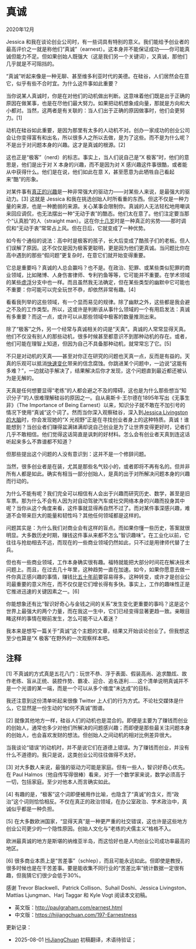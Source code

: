 


# 真诚

2020年12月

Jessica 和我在谈论创业公司时，有一些词具有特别的意义。我们能给予创业者的最高评价之一就是称他们“真诚”（earnest）。这本身并不能保证成功——你可能真诚但能力不足。但如果创始人既强大（这是我们另一个关键词），又真诚，那他们几乎就是不可阻挡的。

“真诚”听起来像是一种无聊、甚至维多利亚时代的美德。在硅谷，人们居然会在意它，似乎有些不合时宜。为什么这件事如此重要？

当你说某人真诚时，你是在对他们的动机做出判断。这意味着他们既是出于正确的原因在做某事，也是在尽他们最大努力。如果把动机想象成向量，那就是方向和大小都对。当然，这两者是有关联的：当人们出于正确的原因做事时，他们会更努力。[1]

动机在硅谷如此重要，是因为那里有太多的人动机不对。创办一家成功的创业公司会让你变得富有和出名，所以很多人之所以去做，是为了这些。而不是为什么呢？不是出于对问题本身的兴趣。这才是真诚的根源。[2]

这也正是“极客”（nerd）的标志。事实上，当人们说自己是“X 极客”时，他们的意思是，他们是出于对 X 本身的兴趣，而不是因为对 X 感兴趣这件事很酷，或者能从中获得什么。他们是在说，他们如此在意 X，甚至愿意为此牺牲自己看起来“酷”的形象。

对某件事有[真正的兴趣](https://hijiangchuan.com/paulgraham/180-The-Bus-Ticket-Theory-of-Genius)是一种非常强大的驱动力——对某些人来说，是最强大的驱动力。[3] 这就是 Jessica 和我在挑选创始人时所看重的东西。但这不仅是一种力量的来源，也是一种脆弱的来源。关心某事会限制你。真诚的人无法轻松地用嘲讽来回应调侃，也无法摆出一种“无动于衷”的酷态。他们太在意了。他们注定要当那个“认真脸”的人（straight man）。这在你[十几岁](https://hijiangchuan.com/paulgraham/021-Why-Nerds-are-Unpopular)时是一种真正的劣势——那时调侃和“无动于衷”常常占上风。但在日后，它就变成了一种优势。

如今有个通俗的说法：高中时是极客的孩子，长大后变成了酷孩子们的老板。但人们误解了原因。这不仅仅是因为极客更聪明，更是因为他们更真诚。当问题比你在高中遇到的那些“假问题”更复杂时，在意它们就开始变得重要。

它总是重要吗？真诚的人总会赢吗？也不是。在政治、犯罪、或某些类似犯罪的商业领域，比如赌博、人身伤害律师、专利钓鱼等等，它可能并不重要。在学术领域的某些[虚浮](https://scholar.google.com/scholar?hl=en&as_sdt=0%2C5&q=hermeneutic+dialectics+hegemonic+phenomenology+intersectionality)分支中也一样。而且虽然我无法确定，但在某些类型的幽默中它可能也不重要：你可能可以完全玩世不恭，却依然非常有趣。[4]

看看我列举的这些领域，有一个显而易见的规律。除了幽默之外，这些都是我会避之不及的工作类型。所以，这或许是判断该从事什么领域的一个有用启发法：真诚有多重要？而这一点，或许可以从那些领域中极客的数量推测出来。

除了“极客”之外，另一个经常与真诚相关的词是“天真”。真诚的人常常显得天真。他们不仅没有别人的那些动机，很多时候甚至都意识不到那种动机的存在。或者，他们可能在理智上知道，但因为自己不具备那种动机，就常常忘了它。[5]

不只是对动机的天真——甚至对你正在研究的问题也天真一点，反而是有益的。天真的乐观可以抵消[快速变化](https://hijiangchuan.com/paulgraham/161-How-to-Be-an-Expert-in-a-Changing-World)带来的信念腐蚀。你跳进某个问题中，一边说“这能有多难？”，一边就动手解决了，结果解决后你才发现，这个问题直到最近都还被认为是无解的。

天真是任何想要显得“老练”的人都会避之不及的障碍，这也是为什么那些想当“知识分子”的人很难理解硅谷的原因之一。自从奥斯卡·王尔德在1895年写出《无事生非》（The Importance of Being Earnest）以来，知识分子就不敢在不加引号的情况下使用“真诚”这个词了。然而当你深入观察硅谷，深入到[Jessica Livingston 的大脑](https://hijiangchuan.com/paulgraham/172-Jessica-Livingston)时，你会发现她的“X 光视野”正是在寻找创业者身上的这种特质。真诚！谁能想到？当创业者们赚得盆满钵满却说自己创业是为了让世界变得更好时，记者们几乎不敢相信。他们觉得这话简直是讽刺的好材料。怎么会有创业者天真到连这话听起来多么不靠谱都不知道？

但那些提出这个问题的人没有意识到：这并不是一个修辞问题。

当然，很多创业者是在装，尤其是那些名气较小的，或者即将不再有名的。但并非所有人都是如此。确实有相当一部分创始人，是真的出于对所解决问题本身的兴趣而行动的。

为什么不能有呢？我们完全可以相信有人会出于兴趣而研究历史、数学，甚至是旧车票。那为什么不会有人因为对自动驾驶汽车或社交网络本身的兴趣而投身其中呢？当你从这个角度来看，这件事就显得再自然不过了。而对某件事深感兴趣，难道不会带来巨大的能量和韧性吗？其他任何领域都是这样的。

问题其实是：为什么我们对商业会有这样的盲点。而如果你懂一些历史，答案就很明显。大多数历史时期，赚钱这件事从来都不怎么“智识趣味”。在工业化以前，它往往与抢劫相去不远，而现在的一些商业领域仍然如此，只不过是用律师代替了士兵。

但也有一些商业领域，工作本身确实很有趣。福特就能把大部分时间花在解决技术问题上。而且，在过去几十年里，这种趋势一直在加速。如今，如果你愿意去做一件你真正感兴趣的事情，赚钱比[五十年前](https://hijiangchuan.com/paulgraham/173-The-Refragmentation)要容易得多。这种转变，或许才是创业公司最重要的意义所在，而不仅仅是它们增长得有多快。事实上，工作的趣味性正是它推进迅速的关键因素之一。[6]

你能想象还有比“智识好奇心与金钱之间的关系”发生变化更重要的事吗？这是这个世界上最强大的两个力量，而在我这一生中，它们已经变得显著更趋一致。亲眼目睹这样的事情在眼前发生，怎么可能不让人着迷？

我本来是想写一篇关于“真诚”这个主题的文章，结果又开始谈论创业了。但我想这至少也算是“X 极客”在野外的一次观察样本吧。

## 注释

[1] 不真诚的方式真是五花八门：玩世不恭、浮于表面、假装高尚、追求酷炫、故作老练、盲从正统、装腔作势、霸凌、迎合、追名逐利……这个清单说明真诚并不是一个光谱的某一端，而是一个可以从多个维度“未达成”的目标。

我还注意到这份清单听起来很像 Twitter 上人们的行为方式。不论社交媒体是什么，它显然是一份生动的“如何不真诚”图谱。

[2] 就像其他地方一样，硅谷人们的动机也是混合的。即便是主要为了赚钱而创业的创始人，通常也多少对他们所解决的问题感兴趣；而即便是那些最关注问题本身的创始人，也会喜欢发财的想法。但创始人之间动机的相对比例差异很大。

当我谈论“错误”的动机时，并不是说它们在道德上错误。为了赚钱而创业，并没有什么不道德的。我只是说，这类创业公司往往做得不太好。

[3] 对大多数人来说，最强的驱动力可能是家庭。但有一些人，智识好奇心优先。在 Paul Halmos（他自传写得很棒）看来，对于一个数学家来说，数学必须高于一切，包括家庭。至少对他本人而言确实如此。

[4] 有趣的是，“极客”这个词即便被用作比喻，也隐含了“真诚”的含义，而“政治”这个词则恰恰相反。不仅在真正的政治领域，在办公室政治、学术政治中，真诚似乎都是一种负担。

[5] 在大多数欧洲国家，“显得天真”是一种更严重的社交错误，这也许是这些地方创业公司更少的一个隐性原因。创始人文化与“老练的犬儒主义”格格不入。

欧洲最真诚的地方是斯堪的纳维亚半岛，而这恰好也是人均创业公司成功率最高的地区。

[6] 很多商业本质上是“苦差事”（schlep），而且可能永远如此。但即使是教授，很多时候也是在干苦差事。要是能收集不同行业的“苦差比率”统计数据一定很有趣，但我猜它们很少会低于30%。

感谢 Trevor Blackwell、Patrick Collison、Suhail Doshi、Jessica Livingston、Mattias Ljungman、Harj Taggar 和 Kyle Vogt 阅读本文初稿。

- 英文版：http://paulgraham.com/earnest.html
- 中文版：https://hijiangchuan.com/197-Earnestness



更新记录：
- 2025-08-01 [HiJiangChuan](https://hijiangchuan.com) 初稿翻译，术语待验证；
